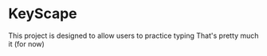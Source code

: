<h1>KeyScape</h1>
<p>
This project is designed to allow users to practice typing 
That's pretty much it (for now)
</p>